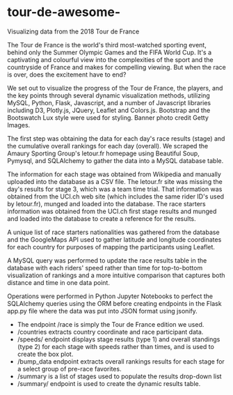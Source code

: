 # tour-de-awesome-
Visualizing data from the 2018 Tour de France

The Tour de France is the world's third most-watched sporting event, behind only the Summer Olympic Games and the FIFA World Cup. It's a captivating and colourful view into the complexities of the sport and the countryside of France and makes for compelling viewing. But when the race is over, does the excitement have to end?

We set out to visualize the progress of the Tour de France, the players, and the key points through several dynamic visualization methods, utilizing MySQL, Python, Flask, Javascript, and a number of Javascript libraries including D3, Plotly.js, JQuery, Leaflet and Colors.js. Bootstrap and the Bootswatch Lux style were used for styling. Banner photo credit Getty Images.

The first step was obtaining the data for each day's race results (stage) and the cumulative overall rankings for each day (overall). We scraped the Amaury Sporting Group's letour.fr homepage using Beautiful Soup, Pymysql, and SQLAlchemy to gather the data into a MySQL database table.

The information for each stage was obtained from Wikipedia and manually uploaded into the database as a CSV file. The letour.fr site was missing the day's results for stage 3, which was a team time trial. That information was obtained from the UCI.ch web site (which includes the same rider ID's used by letour.fr), munged and loaded into the database. The race starters information was obtained from the UCI.ch first stage results and munged and loaded into the database to create a reference for the results.

A unique list of race starters nationalities was gathered from the database and the GoogleMaps API used to gather latitude and longitude coordinates for each country for purposes of mapping the participants using Leaflet.

A MySQL query was performed to update the race results table in the database with each riders' speed rather than time for top-to-bottom visualization of rankings and a more intuitive comparison that captures both distance and time in one data point.

Operations were performed in Python Jupyter Notebooks to perfect the SQLAlchemy queries using the ORM before creating endpoints in the Flask app.py file where the data was put into JSON format using jsonify.

* The endpoint /race is simply the Tour de France edition we used.
* /countries extracts country coordinate and race participant data.
* /speeds/<type> endpoint displays stage results (type 1) and overall standings (type 2) for each stage with speeds rather than times, and is used to create the box plot.
* /bump_data endpoint extracts overall rankings results for each stage for a select group of pre-race favorites.
* /summary is a list of stages used to populate the results drop-down list
* /summary/<stage> endpoint is used to create the dynamic results table.

